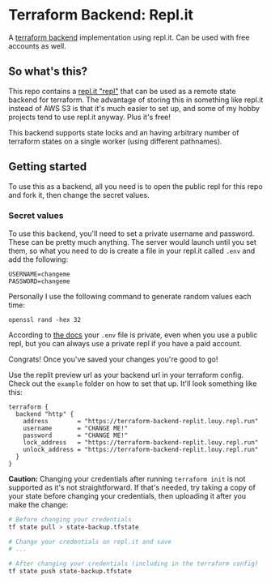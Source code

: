 # Terraform Backend: Repl.it

A [terraform backend](https://www.terraform.io/docs/backends/types/http.html) implementation using repl.it. Can be used with free accounts as well.

## So what's this?

This repo contains a [repl.it "repl"](https://repl.it/site/about) that can be used as a remote state backend for terraform. The advantage of storing this in something like repl.it instead of AWS S3 is that it's much easier to set up, and some of my hobby projects tend to use repl.it anyway. Plus it's free!

This backend supports state locks and an having arbitrary number of terraform states on a single worker (using different pathnames).

## Getting started

To use this as a backend, all you need is to open the public repl for this repo and fork it, then change the secret values.

### Secret values

To use this backend, you'll need to set a private username and password. These can be pretty much anything. The server would launch until you set them, so what you need to do is create a file in your repl.it called `.env` and add the following:

```
USERNAME=changeme
PASSWORD=changeme
```

Personally I use the following command to generate random values each time:

```
openssl rand -hex 32
```

According to [the docs](https://docs.repl.it/repls/secret-keys) your `.env` file is private, even when you use a public repl, but you can always use a private repl if you have a paid account.

Congrats! Once you've saved your changes you're good to go!

Use the replit preview url as your backend url in your terraform config. Check out the `example` folder on how to set that up. It'll look something like this:

```hcl
terraform {
  backend "http" {
    address        = "https://terraform-backend-replit.louy.repl.run"
    username       = "CHANGE ME!"
    password       = "CHANGE ME!"
    lock_address   = "https://terraform-backend-replit.louy.repl.run"
    unlock_address = "https://terraform-backend-replit.louy.repl.run"
  }
}
```

**Caution:** Changing your credentials after running `terraform init` is not supported as it's not straightforward. If that's needed, try taking a copy of your state before changing your credentials, then uploading it after you make the change:

```sh
# Before changing your credentials
tf state pull > state-backup.tfstate

# Change your credentials on repl.it and save
# ...

# After changing your credentials (including in the terraform config)
tf state push state-backup.tfstate
```
